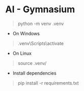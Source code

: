 
# AI - Gymnasium

> python -m venv .venv

- On Windows
> .venv\Scripts\activate

- On Linux
> source .venv/

- Install dependencies
> pip install -r requirements.txt